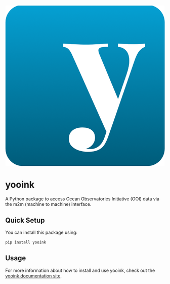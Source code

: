 ![Yooink text logo](https://github.com/Waveform-Analytics/yooink/blob/1ef035f1efc5e67fbdd9ccbe98a763f47d80b44f/assets/yooink-logo.png)

# yooink

A Python package to access Ocean Observatories Initiative (OOI) data via 
the m2m (machine to machine) interface. 

## Quick Setup

You can install this package using:

```bash
pip install yooink
```

## Usage

For more information about how to install and use yooink, check out the 
[yooink documentation site](https://waveform-analytics.github.io/yooink/).

